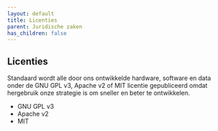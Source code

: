 ```yaml
---
layout: default
title: Licenties
parent: Juridische zaken
has_children: false
---
```


## Licenties

Standaard wordt alle door ons ontwikkelde hardware, software en data onder de GNU GPL v3, Apache v2 of MIT licentie gepubliceerd omdat hergebruik onze strategie is om sneller en beter te ontwikkelen. 

-   GNU GPL v3
-   Apache v2
-   MIT